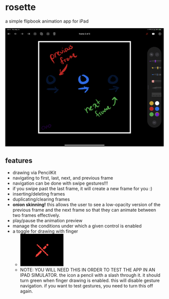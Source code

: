 # rosette

a simple flipbook animation app for iPad

![screenshot](screenshots/onion.jpeg)

## features

- drawing via PencilKit
- navigating to first, last, next, and previous frame
- navigation can be done with swipe gestures!!!
- if you swipe past the last frame, it will create a new frame for you :)
- inserting/deleting frames
- duplicating/clearing frames
- **onion skinning!** this allows the user to see a low-opacity version of the
  previous frame and the next frame so that they can animate between two frames
  effectively.
- play/pause the animation preview
- manage the conditions under which a given control is enabled
- a toggle for drawing with finger
  - ![finger drawing icon](screenshots/finger_toggle.png)
  - NOTE: YOU WILL NEED THIS IN ORDER TO TEST THE APP IN AN IPAD SIMULATOR. the icon a pencil with a slash through it. it should turn green when finger drawing is enabled. this will disable gesture navigation. if you want to test gestures, you need to turn this off again.
